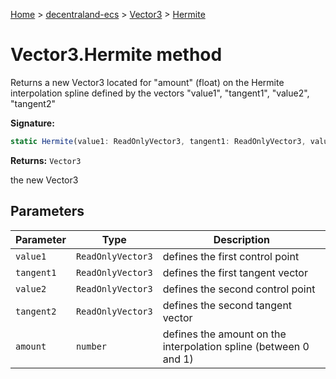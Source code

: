 [Home](./index) &gt; [decentraland-ecs](./decentraland-ecs.md) &gt; [Vector3](./decentraland-ecs.vector3.md) &gt; [Hermite](./decentraland-ecs.vector3.hermite.md)

# Vector3.Hermite method

Returns a new Vector3 located for "amount" (float) on the Hermite interpolation spline defined by the vectors "value1", "tangent1", "value2", "tangent2"

**Signature:**
```javascript
static Hermite(value1: ReadOnlyVector3, tangent1: ReadOnlyVector3, value2: ReadOnlyVector3, tangent2: ReadOnlyVector3, amount: number): Vector3;
```
**Returns:** `Vector3`

the new Vector3

## Parameters

|  Parameter | Type | Description |
|  --- | --- | --- |
|  `value1` | `ReadOnlyVector3` | defines the first control point |
|  `tangent1` | `ReadOnlyVector3` | defines the first tangent vector |
|  `value2` | `ReadOnlyVector3` | defines the second control point |
|  `tangent2` | `ReadOnlyVector3` | defines the second tangent vector |
|  `amount` | `number` | defines the amount on the interpolation spline (between 0 and 1) |

